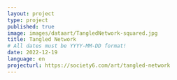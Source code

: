 ```yaml
---
layout: project
type: project
published: true
image: images/dataart/TangledNetwork-squared.jpg
title: Tangled Network
# All dates must be YYYY-MM-DD format!
date: 2022-12-19
language: en
projecturl: https://society6.com/art/tangled-network
---
```



